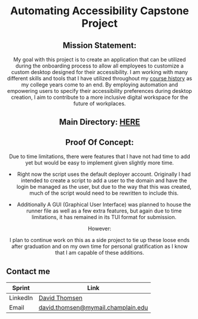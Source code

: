 <div align="center">

# Automating Accessibility Capstone Project

</div>

<div align="center">

## Mission Statement:

My goal with this project is to create an application that can be utilized during the onboarding process to allow all employees to customize a custom desktop designed for their accessibility. I am working with many different skills and tools that I have utilized throughout my [course history](https://github.com/dthomsen116#courseload) as my college years come to an end. By employing automation and empowering users to specify their accessibility preferences during desktop creation, I aim to contribute to a more inclusive digital workspace for the future of workplaces. 

## Main Directory: [HERE](https://github.com/dthomsen116/AccessibilityAutomation/wiki)

## Proof Of Concept:

Due to time limitations, there were features that I have not had time to add yet but would be easy to implement given slightly more time.

- Right now the script uses the default deployer account. Originally I had intended to create a script to add a user to the domain and have the login be managed as the user, but due to the way that this was created, much of the script would need to be rewritten to include this.

- Additionally A GUI (Graphical User Interface) was planned to house the runner file as well as a few extra features, but again due to time limitations, it has remained in its TUI format for submission.

However:

I plan to continue work on this as a side project to tie up these loose ends after graduation and on my own time for personal gratification as I know that I am capable of these additions. 
</div>


## Contact me

| Sprint | Link |
| --- | --- |
| LinkedIn | [David Thomsen](https://www.linkedin.com/in/thomsendavid/)| 
| Email | [david.thomsen@mymail.champlain.edu](mailto:david.thomsen@mymail.champlain.edu)| 

</div>
